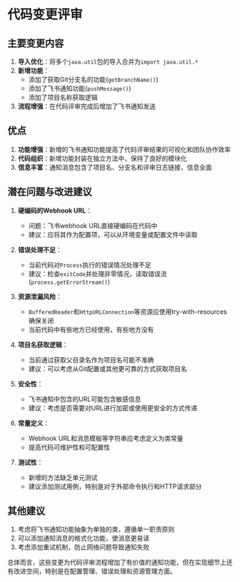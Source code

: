 # 代码变更评审

## 主要变更内容

1. **导入优化**：将多个`java.util`包的导入合并为`import java.util.*`
2. **新增功能**：
   - 添加了获取Git分支名的功能(`getBranchName()`)
   - 添加了飞书通知功能(`pushMessage()`)
   - 添加了项目名称获取逻辑
3. **流程增强**：在代码评审完成后增加了飞书通知发送

## 优点

1. **功能增强**：新增的飞书通知功能提高了代码评审结果的可视化和团队协作效率
2. **代码组织**：新增功能封装在独立方法中，保持了良好的模块化
3. **信息丰富**：通知消息包含了项目名、分支名和评审日志链接，信息全面

## 潜在问题与改进建议

1. **硬编码的Webhook URL**：
   - 问题：飞书webhook URL直接硬编码在代码中
   - 建议：应将其作为配置项，可以从环境变量或配置文件中读取

2. **错误处理不足**：
   - 当前代码对`Process`执行的错误情况处理不足
   - 建议：检查`exitCode`并处理非零情况，读取错误流(`process.getErrorStream()`)

3. **资源泄漏风险**：
   - `BufferedReader`和`HttpURLConnection`等资源应使用try-with-resources确保关闭
   - 当前代码中有些地方已经使用，有些地方没有

4. **项目名获取逻辑**：
   - 当前通过获取父目录名作为项目名可能不准确
   - 建议：可以考虑从Git配置或其他更可靠的方式获取项目名

5. **安全性**：
   - 飞书通知中包含的URL可能包含敏感信息
   - 建议：考虑是否需要对URL进行加密或使用更安全的方式传递

6. **常量定义**：
   - Webhook URL和消息模板等字符串应考虑定义为类常量
   - 提高代码可维护性和可配置性

7. **测试性**：
   - 新增的方法缺乏单元测试
   - 建议添加测试用例，特别是对于外部命令执行和HTTP请求部分

## 其他建议

1. 考虑将飞书通知功能抽象为单独的类，遵循单一职责原则
2. 可以添加通知消息的格式化功能，使消息更易读
3. 考虑添加重试机制，防止网络问题导致通知失败

总体而言，这些变更为代码评审流程增加了有价值的通知功能，但在实现细节上还有改进空间，特别是在配置管理、错误处理和资源管理方面。
